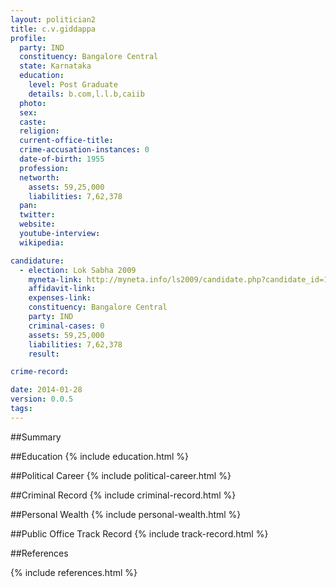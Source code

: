 ```yaml
---
layout: politician2
title: c.v.giddappa
profile: 
  party: IND
  constituency: Bangalore Central
  state: Karnataka
  education: 
    level: Post Graduate
    details: b.com,l.l.b,caiib
  photo: 
  sex: 
  caste: 
  religion: 
  current-office-title: 
  crime-accusation-instances: 0
  date-of-birth: 1955
  profession: 
  networth: 
    assets: 59,25,000
    liabilities: 7,62,378
  pan: 
  twitter: 
  website: 
  youtube-interview: 
  wikipedia: 

candidature: 
  - election: Lok Sabha 2009
    myneta-link: http://myneta.info/ls2009/candidate.php?candidate_id=1742
    affidavit-link: 
    expenses-link: 
    constituency: Bangalore Central 
    party: IND
    criminal-cases: 0
    assets: 59,25,000
    liabilities: 7,62,378
    result:  

crime-record: 

date: 2014-01-28
version: 0.0.5
tags: 
---
```

##Summary


##Education
{% include education.html %}


##Political Career
{% include political-career.html %}


##Criminal Record
{% include criminal-record.html %}


##Personal Wealth
{% include personal-wealth.html %}


##Public Office Track Record
{% include track-record.html %}


##References


{% include references.html %}